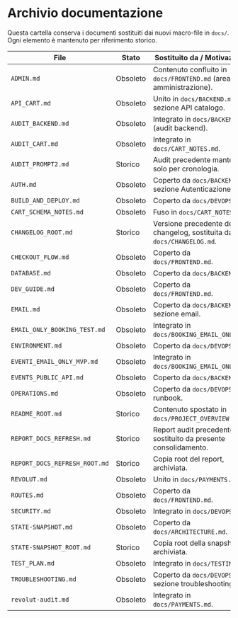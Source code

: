 # Archivio documentazione

Questa cartella conserva i documenti sostituiti dai nuovi macro-file in `docs/`. Ogni elemento è mantenuto per riferimento storico.

| File | Stato | Sostituito da / Motivazione |
| --- | --- | --- |
| `ADMIN.md` | Obsoleto | Contenuto confluito in `docs/FRONTEND.md` (area amministrazione). |
| `API_CART.md` | Obsoleto | Unito in `docs/BACKEND.md` sezione API catalogo. |
| `AUDIT_BACKEND.md` | Obsoleto | Integrato in `docs/BACKEND.md` (audit backend). |
| `AUDIT_CART.md` | Obsoleto | Integrato in `docs/CART_NOTES.md`. |
| `AUDIT_PROMPT2.md` | Storico | Audit precedente mantenuto solo per cronologia. |
| `AUTH.md` | Obsoleto | Coperto da `docs/BACKEND.md` sezione Autenticazione. |
| `BUILD_AND_DEPLOY.md` | Obsoleto | Coperto da `docs/DEVOPS.md`. |
| `CART_SCHEMA_NOTES.md` | Obsoleto | Fuso in `docs/CART_NOTES.md`. |
| `CHANGELOG_ROOT.md` | Storico | Versione precedente del changelog, sostituita da `docs/CHANGELOG.md`. |
| `CHECKOUT_FLOW.md` | Obsoleto | Coperto da `docs/FRONTEND.md`. |
| `DATABASE.md` | Obsoleto | Coperto da `docs/BACKEND.md`. |
| `DEV_GUIDE.md` | Obsoleto | Coperto da `docs/FRONTEND.md`. |
| `EMAIL.md` | Obsoleto | Coperto da `docs/BACKEND.md` sezione email. |
| `EMAIL_ONLY_BOOKING_TEST.md` | Obsoleto | Integrato in `docs/BOOKING_EMAIL_ONLY.md`. |
| `ENVIRONMENT.md` | Obsoleto | Coperto da `docs/DEVOPS.md`. |
| `EVENTI_EMAIL_ONLY_MVP.md` | Obsoleto | Integrato in `docs/BOOKING_EMAIL_ONLY.md`. |
| `EVENTS_PUBLIC_API.md` | Obsoleto | Coperto da `docs/BACKEND.md`. |
| `OPERATIONS.md` | Obsoleto | Coperto da `docs/DEVOPS.md` runbook. |
| `README_ROOT.md` | Storico | Contenuto spostato in `docs/PROJECT_OVERVIEW.md`. |
| `REPORT_DOCS_REFRESH.md` | Storico | Report audit precedente, sostituito da presente consolidamento. |
| `REPORT_DOCS_REFRESH_ROOT.md` | Storico | Copia root del report, archiviata. |
| `REVOLUT.md` | Obsoleto | Unito in `docs/PAYMENTS.md`. |
| `ROUTES.md` | Obsoleto | Coperto da `docs/FRONTEND.md`. |
| `SECURITY.md` | Obsoleto | Integrato in `docs/DEVOPS.md`. |
| `STATE-SNAPSHOT.md` | Obsoleto | Coperto da `docs/ARCHITECTURE.md`. |
| `STATE-SNAPSHOT_ROOT.md` | Storico | Copia root della snapshot, archiviata. |
| `TEST_PLAN.md` | Obsoleto | Integrato in `docs/TESTING.md`. |
| `TROUBLESHOOTING.md` | Obsoleto | Coperto da `docs/DEVOPS.md` sezione troubleshooting. |
| `revolut-audit.md` | Obsoleto | Integrato in `docs/PAYMENTS.md`. |

